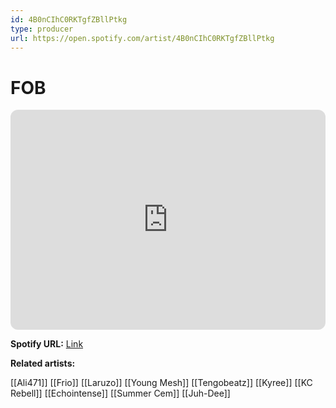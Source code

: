 ```yaml
---
id: 4B0nCIhC0RKTgfZBllPtkg
type: producer
url: https://open.spotify.com/artist/4B0nCIhC0RKTgfZBllPtkg
---
```

# FOB

<iframe style="border-radius:12px" src="https://open.spotify.com/embed/artist/4B0nCIhC0RKTgfZBllPtkg" width="100%" height="352" frameBorder="0" allowfullscreen="" allow="autoplay; clipboard-write; encrypted-media; fullscreen; picture-in-picture" loading="lazy"></iframe>

**Spotify URL:** [Link](https://open.spotify.com/artist/4B0nCIhC0RKTgfZBllPtkg)

**Related artists:**

[[Ali471]]
[[Frio]]
[[Laruzo]]
[[Young Mesh]]
[[Tengobeatz]]
[[Kyree]]
[[KC Rebell]]
[[Echointense]]
[[Summer Cem]]
[[Juh-Dee]]
